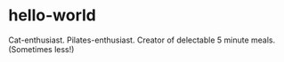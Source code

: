 # hello-world

Cat-enthusiast.
Pilates-enthusiast.
Creator of delectable 5 minute meals. (Sometimes less!)
